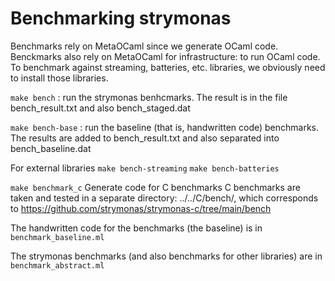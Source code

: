 # Benchmarking strymonas

Benchmarks rely on MetaOCaml since we generate OCaml code.
Benckmarks also rely on MetaOCaml for infrastructure: to run OCaml code.
To benchmark against streaming, batteries, etc. libraries, we obviously
need to install those libraries.

`make bench` : run the strymonas benhcmarks. The result is in the file
      bench_result.txt and also bench_staged.dat

`make bench-base` : run the baseline (that is, handwritten code) benchmarks.
      The results are added to bench_result.txt and also separated into
      bench_baseline.dat

For external libraries
`make bench-streaming`
`make bench-batteries`

`make benchmark_c`
Generate code for C benchmarks
C benchmarks are taken and tested in a separate directory: ../../C/bench/, which corresponds to https://github.com/strymonas/strymonas-c/tree/main/bench

The handwritten code for the benchmarks (the baseline) is in
`benchmark_baseline.ml`

The strymonas benchmarks (and also benchmarks for other libraries) are in
`benchmark_abstract.ml`
